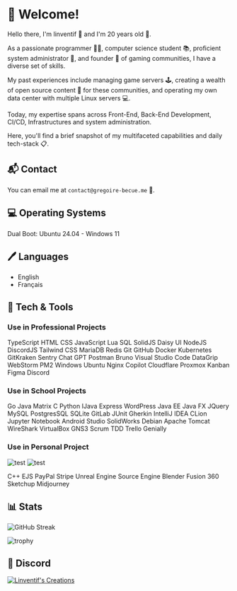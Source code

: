  # 🎉 Welcome!

Hello there, I'm linventif 👋 and I'm 20 years old 🎂.

As a passionate programmer 👨‍💻, computer science student 📚, proficient system administrator 🔧, and founder 🚀 of gaming communities, I have a diverse set of skills.

My past experiences include managing game servers 🕹️, creating a wealth of open source content 📝 for these communities, and operating my own data center with multiple Linux servers 💻.

Today, my expertise spans across Front-End, Back-End Development, CI/CD, Infrastructures and system administration.

Here, you'll find a brief snapshot of my multifaceted capabilities and daily tech-stack 📋.

## 📬 Contact

You can email me at `contact@gregoire-becue.me` 📧.

## 💻 Operating Systems

Dual Boot: Ubuntu 24.04 - Windows 11

## 🖊️ Languages

- English
- Français

## 🧰 Tech & Tools

### Use in Professional Projects

TypeScript
HTML
CSS
JavaScript
Lua
SQL
SolidJS
Daisy UI
NodeJS
DiscordJS
Tailwind CSS
MariaDB
Redis
Git
GitHub
Docker
Kubernetes
GitKraken
Sentry
Chat GPT
Postman
Bruno
Visual Studio Code
DataGrip
WebStorm
PM2
Windows
Ubuntu
Nginx
Copilot
Cloudflare
Proxmox
Kanban
Figma
Discord

### Use in School Projects

Go
Java
Matrix
C
Python
IJava
Express
WordPress
Java EE
Java FX
JQuery
MySQL
PostgresSQL
SQLite
GitLab
JUnit
Gherkin
IntelliJ IDEA
CLion
Jupyter Notebook
Android Studio
SolidWorks
Debian
Apache
Tomcat
WireShark
VirtualBox
GNS3
Scrum
TDD
Trello
Genially

### Use in Personal Project

![test](http://gregoire-becue.me/tools/typescript.png)
![test](http://gregoire-becue.me/tools/typescript.png)

C++
EJS
PayPal
Stripe
Unreal Engine
Source Engine
Blender
Fusion 360
Sketchup
Midjourney
  
## 📊 Stats

![GitHub Streak](https://github-readme-streak-stats.herokuapp.com/?user=linventif)

![trophy](https://github-profile-troph000)

## 🤝 Discord

[![Linventif's Creations](https://i.imgur.com/Ro6EtDP.png)](https://linv.dev/discord)
